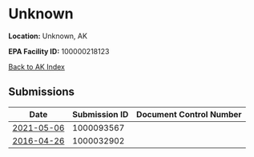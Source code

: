 # Unknown

**Location:** Unknown, AK

**EPA Facility ID:** 100000218123

[Back to AK Index](../../index.md)

## Submissions

| Date | Submission ID | Document Control Number |
|------|--------------|-------------------------|
| [2021-05-06](submissions/1000093567.md) | 1000093567 |  |
| [2016-04-26](submissions/1000032902.md) | 1000032902 |  |
